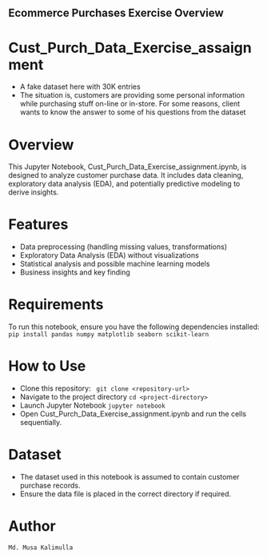 ## Ecommerce Purchases Exercise Overview
# Cust_Purch_Data_Exercise_assaignment
- A fake dataset here with 30K entries
- The situation is, customers are providing some personal information while purchasing stuff on-line or in-store. For some reasons, client wants to know the answer to some of his questions from the dataset
# Overview
This Jupyter Notebook, Cust_Purch_Data_Exercise_assignment.ipynb, is designed to analyze customer purchase data. It includes data cleaning, exploratory data analysis (EDA), and potentially predictive modeling to derive insights.

# Features
- Data preprocessing (handling missing values, transformations)
- Exploratory Data Analysis (EDA) without visualizations
- Statistical analysis and possible machine learning models
- Business insights and key finding

# Requirements
To run this notebook, ensure you have the following dependencies installed:
`pip install pandas numpy matplotlib seaborn scikit-learn`

# How to Use
- Clone this repository:
 ` git clone <repository-url>`
- Navigate to the project directory
  `cd <project-directory>`
- Launch Jupyter Notebook
  `jupyter notebook`
- Open Cust_Purch_Data_Exercise_assignment.ipynb and run the cells sequentially.

# Dataset
- The dataset used in this notebook is assumed to contain customer purchase records.
- Ensure the data file is placed in the correct directory if required.
  
# Author
`Md. Musa Kalimulla`
